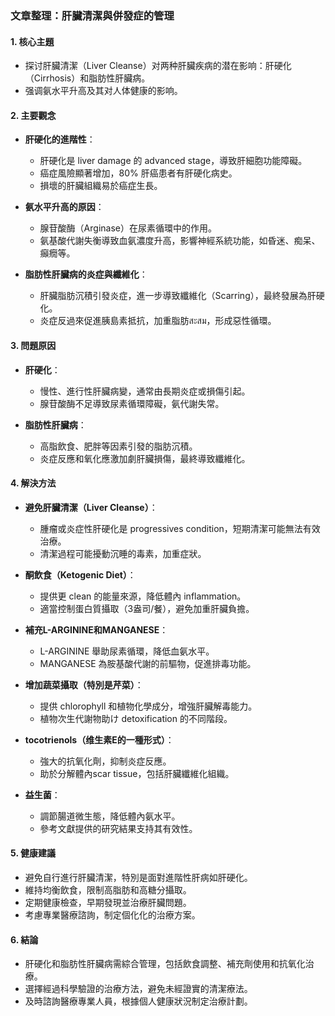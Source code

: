 ### 文章整理：肝臟清潔與併發症的管理

#### 1. 核心主題
- 探讨肝臟清潔（Liver Cleanse）对两种肝臟疾病的潜在影响：肝硬化（Cirrhosis）和脂肪性肝臟病。
- 强调氨水平升高及其对人体健康的影响。

#### 2. 主要觀念
- **肝硬化的進階性**：
  - 肝硬化是 liver damage 的 advanced stage，導致肝細胞功能障礙。
  - 癌症風險顯著增加，80% 肝癌患者有肝硬化病史。
  - 損壞的肝臟組織易於癌症生長。

- **氨水平升高的原因**：
  - 腺苷酸酶（Arginase）在尿素循環中的作用。
  - 氨基酸代謝失衡導致血氨濃度升高，影響神經系統功能，如昏迷、痴呆、癲癇等。

- **脂肪性肝臟病的炎症與纖維化**：
  - 肝臟脂肪沉積引發炎症，進一步導致纖維化（Scarring），最終發展為肝硬化。
  - 炎症反過來促進胰島素抵抗，加重脂肪สะสม，形成惡性循環。

#### 3. 問題原因
- **肝硬化**：
  - 慢性、進行性肝臟病變，通常由長期炎症或損傷引起。
  - 腺苷酸酶不足導致尿素循環障礙，氨代謝失常。

- **脂肪性肝臟病**：
  - 高脂飲食、肥胖等因素引發的脂肪沉積。
  - 炎症反應和氧化應激加劇肝臟損傷，最終導致纖維化。

#### 4. 解決方法
- **避免肝臟清潔（Liver Cleanse）**：
  - 腫瘤或炎症性肝硬化是 progressives condition，短期清潔可能無法有效治療。
  - 清潔過程可能擾動沉睡的毒素，加重症狀。

- **酮飲食（Ketogenic Diet）**：
  - 提供更 clean 的能量來源，降低體內 inflammation。
  - 適當控制蛋白質攝取（3盎司/餐），避免加重肝臟負擔。

- **補充L-ARGININE和MANGANESE**：
  - L-ARGININE 舉助尿素循環，降低血氨水平。
  - MANGANESE 為胺基酸代謝的前驅物，促進排毒功能。

- **增加蔬菜攝取（特別是芹菜）**：
  - 提供 chlorophyll 和植物化學成分，增強肝臟解毒能力。
  - 植物次生代謝物助け detoxification 的不同階段。

- **tocotrienols（维生素E的一種形式）**：
  - 強大的抗氧化劑，抑制炎症反應。
  - 助於分解體內scar tissue，包括肝臟纖維化組織。

- **益生菌**：
  - 調節腸道微生態，降低體內氨水平。
  - 參考文獻提供的研究結果支持其有效性。

#### 5. 健康建議
- 避免自行進行肝臟清潔，特別是面對進階性肝病如肝硬化。
- 維持均衡飲食，限制高脂肪和高糖分攝取。
- 定期健康檢查，早期發現並治療肝臟問題。
- 考慮專業醫療諮詢，制定個化化的治療方案。

#### 6. 結論
- 肝硬化和脂肪性肝臟病需綜合管理，包括飲食調整、補充劑使用和抗氧化治療。
- 選擇經過科學驗證的治療方法，避免未經證實的清潔療法。
- 及時諮詢醫療專業人員，根據個人健康狀況制定治療計劃。